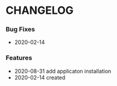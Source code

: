 
# CHANGELOG

### Bug Fixes

* 2020-02-14  

### Features

* 2020-08-31  add applicaton installation
* 2020-02-14  created
